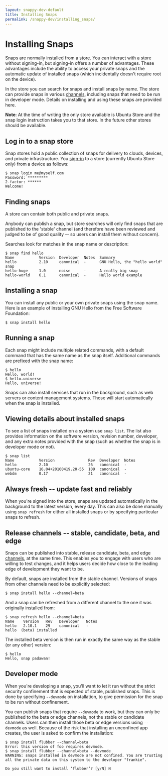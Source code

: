 ```yaml
---
layout: snappy-dev-default
title: Installing Snaps
permalink: /snappy-dev/installing_snaps/
---
```

# Installing Snaps

Snaps are normally installed from a [store](../store). You can interact with a store without signing-in, but signing-in offers a number of advantages. These advantages include the ability to access your private snaps and the automatic update of installed snaps (which incidentally doesn't require root on the device).

In the store you can search for snaps and install snaps by name. The store can provide snaps in various [channels](#release-channels----stable-candidate-beta-and-edge), including snaps that need to be run in developer mode. Details on installing and using these snaps are provided here. 

**Note**: At the time of writing the only store available is Ubuntu Store and the snap login instruction takes you to that store. In the future other stores should be available.

## Log in to a snap store

Snap stores hold a public collection of snaps for delivery to clouds, devices, and private infrastructure. You [sign-in](https://login.ubuntu.com/+login) to a store (currently Ubuntu Store only) from a device as follows:

    $ snap login me@myself.com
    Password: *********
    2-factor: ******
    Welcome!


## Finding snaps

A store can contain both public and private snaps.

Anybody can publish a snap, but store searches will only find snaps that are published to the 'stable' channel (and therefore have been reviewed and judged to be of good quality -- so users can install them without concern).

Searches look for matches in the snap name or description:

    $ snap find hello
    Name           Version  Developer  Notes  Summary
    hello          2.10     canonical  -      GNU Hello, the "hello world" snap
    hello-huge     1.0      noise      -      A really big snap
    hello-world    6.1      canonical  -      Hello world example

## Installing a snap

You can install any public or your own private snaps using the snap name. Here is an example of installing GNU Hello from the Free Software Foundation:

    $ snap install hello

## Running a snap

Each snap might include multiple related commands, with a default command that has the same name as the snap itself. Additional commands are prefixed with the snap name:

    $ hello
    Hello, world!
    $ hello.universe
    Hello, universe!

Snaps can also install services that run in the background, such as web servers or content management systems. Those will start automatically when the snap is installed.

## Viewing details about installed snaps

To see a list of snaps installed on a system use `snap list`. The list also provides information on the software version, revision number, developer, and any extra notes provided with the snap (such as whether the snap is in developer mode or not).

    $ snap list
    Name           Version               Rev  Developer  Notes
    hello          2.10                  26   canonical  -
    ubuntu-core    16.04+20160419.20-55  109  canonical  -
    webdm          0.17                  21   canonical  -

## Always fresh -- update fast and reliably

When you're signed into the store, snaps are updated automatically in the background to the latest version, every day. This can also be done manually using `snap refresh` for either all installed snaps or by specifying particular snaps to refresh.

## Release channels -- stable, candidate, beta, and edge

Snaps can be published into  stable, release candidate, beta, and edge [channels](../channels), at the same time. This enables you to engage with users who are willing to test changes, and it helps users decide how close to the leading edge of development they want to be.

By default, snaps are installed from the stable channel. Versions of snaps from other channels need to be explicitly selected:

    $ snap install hello --channel=beta

And a snap can be refreshed from a different channel to the one it was originally installed from:

    $ snap refresh hello --channel=beta
    Name    Version   Rev   Developer   Notes
    hello   2.10.1    29    canonical   -
    hello  (beta) installed

The installed beta version is then run in exactly the same way as the stable (or any other) version:

    $ hello
    Hello, snap padawan!

## Developer mode

When you're developing a snap, you'll want to let it run without the strict security confinement that is expected of stable, published snaps. This is done by specifying `--devmode` on installation, to give permission for the snap to be run without confinement.

You can publish snaps that require `--devmode` to work, but they can only be published to the beta or edge channels, not the stable or candidate channels. Users can then install those beta or edge versions using `--devmode` as well. Because of the risk that installing an unconfined app creates, the user is asked to confirm the installation:

    $ snap install flubber --channel=beta
    Error: this version of foo requires devmode.
    $ snap install flubber --channel=beta --devmode
    WARNING: snaps installed in devmode are not confined. You are trusting
    all the private data on this system to the developer "frankie".

    Do you still want to install ‘flubber’? [y/N] N